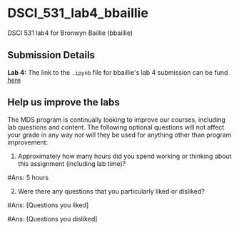 # DSCI_531_lab4_bbaillie

DSCI 531 lab4 for Bronwyn Baillie (bbaillie)

## Submission Details

**Lab 4:** The link to the `.ipynb` file for bbaillie's lab 4 submission can be fund [here](https://github.ubc.ca/MDS-2019-20/DSCI_531_lab4_bbaillie/blob/master/lab4.ipynb "bbaillie's lab 4 submission")

## Help us improve the labs

The MDS program is continually looking to improve our courses, including lab questions and content. The following optional questions will not affect your grade in any way nor will they be used for anything other than program improvement:

1. Approximately how many hours did you spend working or thinking about this assignment (including lab time)?

#Ans: 5 hours

2. Were there any questions that you particularly liked or disliked?

#Ans: [Questions you liked]
 
#Ans: [Questions you disliked]

            